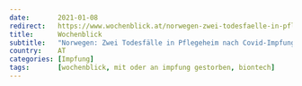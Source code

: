 ```yaml
---
date:       2021-01-08
redirect:   https://www.wochenblick.at/norwegen-zwei-todesfaelle-in-pflegeheim-nach-covid-impfung/
title:      Wochenblick
subtitle:   "Norwegen: Zwei Todesfälle in Pflegeheim nach Covid-Impfung"
country:    AT
categories: [Impfung]
tags:       [wochenblick, mit oder an impfung gestorben, biontech]
---
```

